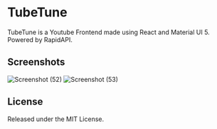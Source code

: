 # TubeTune

TubeTune is a Youtube Frontend made using React and Material UI 5. Powered by
RapidAPI.

## Screenshots

![Screenshot (52)](https://github.com/abanerjee26/tubetune/assets/152780432/f85f3d22-be13-4bda-a7c7-e59ae073eaeb)
![Screenshot (53)](https://github.com/abanerjee26/tubetune/assets/152780432/5f6fe2b0-a6fe-4a4c-8206-a28359a57c5a)


## License

Released under the MIT License.
